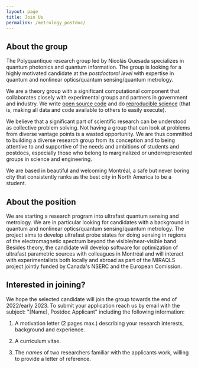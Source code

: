 ```yaml
---
layout: page
title: Join Us
permalink: /metrology_postdoc/
---
```


## About the group

The Polyquantique research group led by Nicolás Quesada specializes in quantum photonics and quantum information. The group is looking for a highly motivated candidate at the *postdoctoral level* with expertise in quantum and nonlinear optics/quantum sensing/quantum metrology.

We are a theory group with a significant computational component that collaborates closely with experimental groups and partners in government and industry. We write [open source code](https://open-science-training-handbook.gitbook.io/book/open-science-basics/open-research-software-and-open-source) and do [reproducible science](https://blogs.egu.eu/divisions/gd/2018/09/19/reproducible-computational-science/) (that is, making all data and code available to others to easily execute).  

We believe that a significant part of scientific research can be understood as collective problem solving. Not having a group that can look at problems from diverse vantage points is a wasted opportunity. We are thus committed to building a diverse research group from its conception and to being attentive to and supportive of the needs and ambitions of students and postdocs, especially those who belong to marginalized or underrepresented groups in science and engineering. 

We are based in beautiful and welcoming Montréal, a safe but never boring city that consistently ranks as the best city in North America to be a student.

## About the position

We are starting a research program into ultrafast quantum sensing and metrology. We are in particular looking for candidates with a background in quantum and nonlinear optics/quantum sensing/quantum metrology.
The project aims to develop ultrafast probe states for doing sensing in regions of the electromagnetic spectrum beyond the visible/near-visible band.
Besides theory, the candidate will develop software for optimization of ultrafast parametric sources with colleagues in Montréal and will interact with experimentalists both locally and abroad as part of the MIRAQLS project jointly funded by Canada's NSERC and the European Comission. 


## Interested in joining?

We hope the selected candidate will join the group towards the end of 2022/early 2023. To submit your application reach us by email with the subject: "[Name], Postdoc Applicant" including the following information:

1. A motivation letter (2 pages max.) describing your research interests, background and experience. 

2. A curriculum vitae.

3. The *names* of two researchers familiar with the applicants work, willing to provide a letter of reference.
